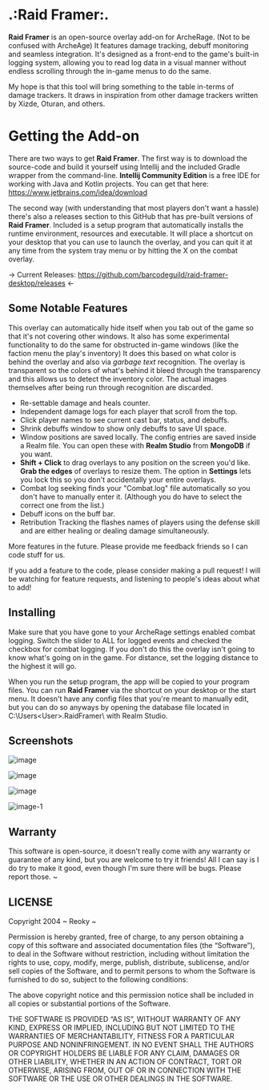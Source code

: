 # .:Raid Framer:.

**Raid Framer** is an open-source overlay add-on for ArcheRage. (Not to be confused with ArcheAge) It features damage tracking, debuff monitoring and seamless integration. It's designed as a front-end to the game's built-in logging system, allowing you to read log data in a visual manner without endless scrolling through the in-game menus to do the same.

My hope is that this tool will bring something to the table in-terms of damage trackers. It draws in inspiration from other damage trackers written by Xizde, Oturan, and others.

# Getting the Add-on

There are two ways to get **Raid Framer**. The first way is to download the source-code and build it yourself using Intellij and the included Gradle wrapper from the command-line. **Intellij Community Edition** is a free IDE for working with Java and Kotlin projects. You can get that here: https://www.jetbrains.com/idea/download

The second way (with understanding that most players don't want a hassle) there's also a releases section to this GitHub that has pre-built versions of **Raid Framer**. Included is a setup program that automatically installs the runtime environment, resources and executable. It will place a shortcut on your desktop that you can use to launch the overlay, and you can quit it at any time from the system tray menu or by hitting the X on the combat overlay.

-> Current Releases: https://github.com/barcodeguild/raid-framer-desktop/releases <-

## Some Notable Features

This overlay can automatically hide itself when you tab out of the game so that it's not covering other windows. It also has some experimental functionality to do the same for obstructed in-game windows (like the faction menu the play's inventory) It does this based on what color is behind the overlay and also via *garbage text* recognition. The overlay is transparent so the colors of what's behind it bleed through the transparency and this allows us to detect the inventory color. The actual images themselves after being run through recognition are discarded.

- Re-settable damage and heals counter.
- Independent damage logs for each player that scroll from the top.
- Click player names to see current cast bar, status, and debuffs.
- Shrink debuffs window to show only debuffs to save UI space.
- Window positions are saved locally. The config entries are saved inside a Realm file. You can open these with **Realm Studio** from **MongoDB** if you want.
- **Shift + Click** to drag overlays to any position on the screen you'd like. **Grab the edges** of overlays to resize them. The option in **Settings** lets you lock this so you don't accidentally your entire overlays.
- Combat log seeking finds your "Combat.log" file automatically so you don't have to manually enter it. (Although you do have to select the correct one from the list.)
- Debuff icons on the buff bar.
- Retribution Tracking the flashes names of players using the defense skill and are either healing or dealing damage simultaneously.


More features in the future. Please provide me feedback friends so I can code stuff for us.

If you add a feature to the code, please consider making a pull request! I will be watching for feature requests, and listening to people's ideas about what to add!

## Installing
Make sure that you have gone to your ArcheRage settings enabled combat logging. Switch the slider to ALL for logged events and checked the checkbox for combat logging. If you don't do this the overlay isn't going to know what's going on in the game. For distance, set the logging distance to the highest it will go.

When you run the setup program, the app will be copied to your program files. You can run **Raid Framer** via the shortcut on your desktop or the start menu. It doesn't have any config files that you're meant to manually edit, but you can do so anyways by opening the database file located in C:\Users\<User>\.RaidFramer\ with Realm Studio.

## Screenshots ##

![image](https://github.com/barcodeguild/raid-framer-desktop/assets/161555754/6243aaea-53a4-4bad-ba33-23313ddfb550)

![image](https://github.com/barcodeguild/raid-framer-desktop/assets/161555754/771d75e5-b42e-435f-8f33-e513ae27733f)

![image](https://github.com/barcodeguild/raid-framer-desktop/assets/161555754/860eff93-69ea-4b39-9795-3db1a6e09296)

![image-1](https://github.com/barcodeguild/raid-framer-desktop/assets/161555754/25280248-3c78-4069-bba6-71cbdb170ea5)

## Warranty

This software is open-source, it doesn't really come with any warranty or guarantee of any kind, but you are welcome to try it friends! All I can say is I do try to make it good, even though I'm sure there will be bugs. Please report those. ~


## LICENSE

Copyright 2004 ~ Reoky ~

Permission is hereby granted, free of charge, to any person obtaining a copy of this software and associated documentation files (the “Software”), to deal in the Software without restriction, including without limitation the rights to use, copy, modify, merge, publish, distribute, sublicense, and/or sell copies of the Software, and to permit persons to whom the Software is furnished to do so, subject to the following conditions:

The above copyright notice and this permission notice shall be included in all copies or substantial portions of the Software.

THE SOFTWARE IS PROVIDED “AS IS”, WITHOUT WARRANTY OF ANY KIND, EXPRESS OR IMPLIED, INCLUDING BUT NOT LIMITED TO THE WARRANTIES OF MERCHANTABILITY, FITNESS FOR A PARTICULAR PURPOSE AND NONINFRINGEMENT. IN NO EVENT SHALL THE AUTHORS OR COPYRIGHT HOLDERS BE LIABLE FOR ANY CLAIM, DAMAGES OR OTHER LIABILITY, WHETHER IN AN ACTION OF CONTRACT, TORT OR OTHERWISE, ARISING FROM, OUT OF OR IN CONNECTION WITH THE SOFTWARE OR THE USE OR OTHER DEALINGS IN THE SOFTWARE.


